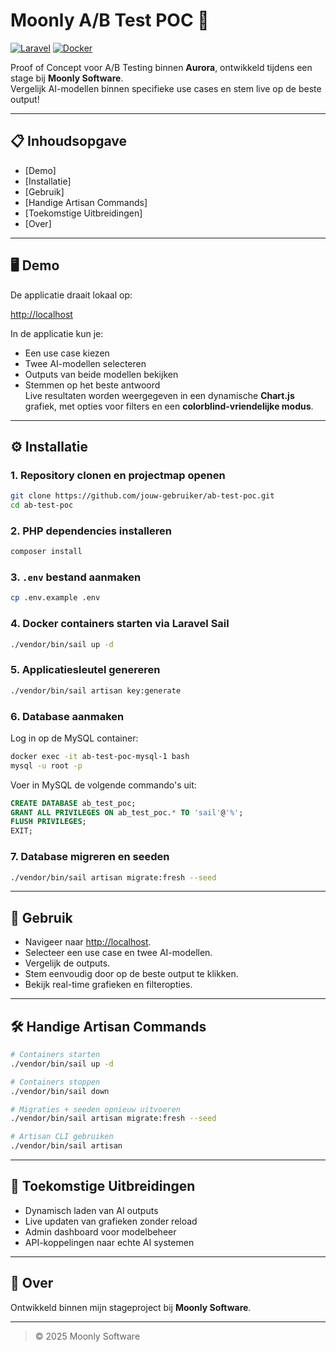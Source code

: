 # Moonly A/B Test POC 🚀

[![Laravel](https://img.shields.io/badge/Laravel-12-red)](https://laravel.com/)
[![Docker](https://img.shields.io/badge/Docker-Enabled-blue)](https://www.docker.com/)

Proof of Concept voor A/B Testing binnen **Aurora**, ontwikkeld tijdens een stage bij **Moonly Software**.  
Vergelijk AI-modellen binnen specifieke use cases en stem live op de beste output!

---

## 📋 Inhoudsopgave
- [Demo]
- [Installatie]
- [Gebruik]
- [Handige Artisan Commands]
- [Toekomstige Uitbreidingen]
- [Over]

---

## 🖥️ Demo

De applicatie draait lokaal op:

[http://localhost](http://localhost)

In de applicatie kun je:
- Een use case kiezen
- Twee AI-modellen selecteren
- Outputs van beide modellen bekijken
- Stemmen op het beste antwoord  
Live resultaten worden weergegeven in een dynamische **Chart.js** grafiek, met opties voor filters en een **colorblind-vriendelijke modus**.

---

## ⚙️ Installatie

### 1. Repository clonen en projectmap openen
```bash
git clone https://github.com/jouw-gebruiker/ab-test-poc.git
cd ab-test-poc
```

### 2. PHP dependencies installeren
```bash
composer install
```

### 3. `.env` bestand aanmaken
```bash
cp .env.example .env
```

### 4. Docker containers starten via Laravel Sail
```bash
./vendor/bin/sail up -d
```

### 5. Applicatiesleutel genereren
```bash
./vendor/bin/sail artisan key:generate
```

### 6. Database aanmaken
Log in op de MySQL container:
```bash
docker exec -it ab-test-poc-mysql-1 bash
mysql -u root -p
```
Voer in MySQL de volgende commando's uit:
```sql
CREATE DATABASE ab_test_poc;
GRANT ALL PRIVILEGES ON ab_test_poc.* TO 'sail'@'%';
FLUSH PRIVILEGES;
EXIT;
```

### 7. Database migreren en seeden
```bash
./vendor/bin/sail artisan migrate:fresh --seed
```

---

## 🧪 Gebruik

- Navigeer naar [http://localhost](http://localhost).
- Selecteer een use case en twee AI-modellen.
- Vergelijk de outputs.
- Stem eenvoudig door op de beste output te klikken.
- Bekijk real-time grafieken en filteropties.

---

## 🛠️ Handige Artisan Commands

```bash
# Containers starten
./vendor/bin/sail up -d

# Containers stoppen
./vendor/bin/sail down

# Migraties + seeden opnieuw uitvoeren
./vendor/bin/sail artisan migrate:fresh --seed

# Artisan CLI gebruiken
./vendor/bin/sail artisan
```

---

## 🌟 Toekomstige Uitbreidingen

- Dynamisch laden van AI outputs
- Live updaten van grafieken zonder reload
- Admin dashboard voor modelbeheer
- API-koppelingen naar echte AI systemen

---

## 🏢 Over

Ontwikkeld binnen mijn stageproject bij **Moonly Software**.  

---

> © 2025 Moonly Software